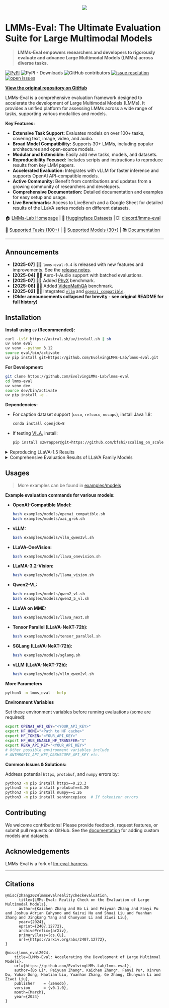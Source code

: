 <p align="center" width="70%">
<img src="https://i.postimg.com/KvkLzbF9/WX20241212-014400-2x.png">
</p>

# LMMs-Eval: The Ultimate Evaluation Suite for Large Multimodal Models

> **LMMs-Eval empowers researchers and developers to rigorously evaluate and advance Large Multimodal Models (LMMs) across diverse tasks.**

[![PyPI](https://img.shields.io/pypi/v/lmms-eval)](https://pypi.org/project/lmms-eval)
![PyPI - Downloads](https://img.shields.io/pypi/dm/lmms-eval)
![GitHub contributors](https://img.shields.io/github/contributors/EvolvingLMMs-Lab/lmms-eval)
[![issue resolution](https://img.shields.io/github/issues-closed-raw/EvolvingLMMs-Lab/lmms-eval)](https://github.com/EvolvingLMMs-Lab/lmms-eval/issues)
[![open issues](https://img.shields.io/github/issues-raw/EvolvingLMMs-Lab/lmms-eval)](https://github.com/EvolvingLMMs-Lab/lmms-eval/issues)

**[View the original repository on GitHub](https://github.com/EvolvingLMMs-Lab/lmms-eval)**

LMMs-Eval is a comprehensive evaluation framework designed to accelerate the development of Large Multimodal Models (LMMs). It provides a unified platform for assessing LMMs across a wide range of tasks, supporting various modalities and models.

**Key Features:**

*   **Extensive Task Support:**  Evaluates models on over 100+ tasks, covering text, image, video, and audio.
*   **Broad Model Compatibility:** Supports 30+ LMMs, including popular architectures and open-source models.
*   **Modular and Extensible:** Easily add new tasks, models, and datasets.
*   **Reproducibility Focused:** Includes scripts and instructions to reproduce results from key LMM papers.
*   **Accelerated Evaluation:** Integrates with vLLM for faster inference and supports OpenAI API-compatible models.
*   **Active Community:** Benefit from contributions and updates from a growing community of researchers and developers.
*   **Comprehensive Documentation:** Detailed documentation and examples for easy setup and usage.
*   **Live Benchmarks:** Access to LiveBench and a Google Sheet for detailed results of the LLaVA series models on different datasets.

🏠 [LMMs-Lab Homepage](https://www.lmms-lab.com/) | 🤗 [Huggingface Datasets](https://huggingface.co/lmms-lab) | <a href="https://emoji.gg/emoji/1684-discord-thread"><img src="https://cdn3.emoji.gg/emojis/1684-discord-thread.png" width="14px" height="14px" alt="Discord_Thread"></a> [discord/lmms-eval](https://discord.gg/zdkwKUqrPy)

📖 [Supported Tasks (100+)](https://github.com/EvolvingLMMs-Lab/lmms-eval/blob/main/docs/current_tasks.md) | 🌟 [Supported Models (30+)](https://github.com/EvolvingLMMs-Lab/lmms-eval/tree/main/lmms_eval/models) | 📚 [Documentation](docs/README.md)

---

## Announcements

*   **[2025-07]** 🚀🚀 `lmms-eval-0.4` is released with new features and improvements.  See the [release notes](https://github.com/EvolvingLMMs-Lab/lmms-eval/blob/main/docs/lmms-eval-0.4.md).
*   **[2025-04]** 🚀🚀 Aero-1-Audio support with batched evaluations.
*   **[2025-07]** 🎉🎉 Added [PhyX](https://phyx-bench.github.io/) benchmark.
*   **[2025-06]** 🎉🎉 Added [VideoMathQA](https://mbzuai-oryx.github.io/VideoMathQA) benchmark.
*   **[2025-02]** 🚀🚀 Integrated [`vllm`](https://github.com/EvolvingLMMs-Lab/lmms-eval/pull/544) and [`openai_compatible`](https://github.com/EvolvingLMMs-Lab/lmms-eval/pull/546).
*   **(Older announcements collapsed for brevity - see original README for full history)**

## Installation

**Install using `uv` (Recommended):**

```bash
curl -LsSf https://astral.sh/uv/install.sh | sh
uv venv eval
uv venv --python 3.12
source eval/bin/activate
uv pip install git+https://github.com/EvolvingLMMs-Lab/lmms-eval.git
```

**For Development:**

```bash
git clone https://github.com/EvolvingLMMs-Lab/lmms-eval
cd lmms-eval
uv venv dev
source dev/bin/activate
uv pip install -e .
```

**Dependencies:**

*   For caption dataset support (`coco`, `refcoco`, `nocaps`), install Java 1.8:
    ```bash
    conda install openjdk=8
    ```
*   If testing [VILA](https://github.com/NVlabs/VILA), install:
    ```bash
    pip install s2wrapper@git+https://github.com/bfshi/scaling_on_scales
    ```

<details>
<summary>Reproducing LLaVA-1.5 Results</summary>

*   Use the [environment install script](miscs/repr_scripts.sh) and [torch environment info](miscs/repr_torch_envs.txt) to reproduce LLaVA-1.5's results.
*   Check the [results check](miscs/llava_result_check.md) for environment variations.

</details>

<details>
<summary>Comprehensive Evaluation Results of LLaVA Family Models</summary>

*   Access a Google Sheet for detailed results: [LMMs-Eval Results](https://docs.google.com/spreadsheets/d/1a5ImfdKATDI8T7Cwh6eH-bEsnQFzanFraFUgcS9KHWc/edit?usp=sharing).
*   View raw data from Weights & Biases: [Raw Data](https://docs.google.com/spreadsheets/d/1AvaEmuG4csSmXaHjgu4ei1KBMmNNW8wflOD_kkTDdv8/edit?usp=sharing).

</details>

## Usages

> More examples can be found in [examples/models](examples/models)

**Example evaluation commands for various models:**

*   **OpenAI-Compatible Model:**
    ```bash
    bash examples/models/openai_compatible.sh
    bash examples/models/xai_grok.sh
    ```

*   **vLLM:**
    ```bash
    bash examples/models/vllm_qwen2vl.sh
    ```

*   **LLaVA-OneVision:**
    ```bash
    bash examples/models/llava_onevision.sh
    ```

*   **LLaMA-3.2-Vision:**
    ```bash
    bash examples/models/llama_vision.sh
    ```

*   **Qwen2-VL:**
    ```bash
    bash examples/models/qwen2_vl.sh
    bash examples/models/qwen2_5_vl.sh
    ```

*   **LLaVA on MME:**
    ```bash
    bash examples/models/llava_next.sh
    ```

*   **Tensor Parallel (LLaVA-NeXT-72b):**
    ```bash
    bash examples/models/tensor_parallel.sh
    ```

*   **SGLang (LLaVA-NeXT-72b):**
    ```bash
    bash examples/models/sglang.sh
    ```

*   **vLLM (LLaVA-NeXT-72b):**
    ```bash
    bash examples/models/vllm_qwen2vl.sh
    ```

**More Parameters**

```bash
python3 -m lmms_eval --help
```

**Environment Variables**

Set these environment variables before running evaluations (some are required):

```bash
export OPENAI_API_KEY="<YOUR_API_KEY>"
export HF_HOME="<Path to HF cache>"
export HF_TOKEN="<YOUR_API_KEY>"
export HF_HUB_ENABLE_HF_TRANSFER="1"
export REKA_API_KEY="<YOUR_API_KEY>"
# Other possible environment variables include
# ANTHROPIC_API_KEY,DASHSCOPE_API_KEY etc.
```

**Common Issues & Solutions:**

Address potential `httpx`, `protobuf`, and `numpy` errors by:

```bash
python3 -m pip install httpx==0.23.3
python3 -m pip install protobuf==3.20
python3 -m pip install numpy==1.26
python3 -m pip install sentencepiece  # If tokenizer errors
```

## Contributing

We welcome contributions!  Please provide feedback, request features, or submit pull requests on GitHub.  See the [documentation](docs/README.md) for adding custom models and datasets.

## Acknowledgements

LMMs-Eval is a fork of [lm-eval-harness](https://github.com/EleutherAI/lm-evaluation-harness).

---

## Citations

```shell
@misc{zhang2024lmmsevalrealitycheckevaluation,
      title={LMMs-Eval: Reality Check on the Evaluation of Large Multimodal Models},
      author={Kaichen Zhang and Bo Li and Peiyuan Zhang and Fanyi Pu and Joshua Adrian Cahyono and Kairui Hu and Shuai Liu and Yuanhan Zhang and Jingkang Yang and Chunyuan Li and Ziwei Liu},
      year={2024},
      eprint={2407.12772},
      archivePrefix={arXiv},
      primaryClass={cs.CL},
      url={https://arxiv.org/abs/2407.12772},
}

@misc{lmms_eval2024,
    title={LMMs-Eval: Accelerating the Development of Large Multimoal Models},
    url={https://github.com/EvolvingLMMs-Lab/lmms-eval},
    author={Bo Li*, Peiyuan Zhang*, Kaichen Zhang*, Fanyi Pu*, Xinrun Du, Yuhao Dong, Haotian Liu, Yuanhan Zhang, Ge Zhang, Chunyuan Li and Ziwei Liu},
    publisher    = {Zenodo},
    version      = {v0.1.0},
    month={March},
    year={2024}
}
```